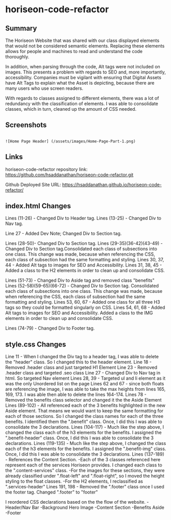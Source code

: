 # horiseon-code-refactor

## Summary

The Horiseon Website that was shared with our class displayed elements that would not be considered semantic elements. Replacing these elements allows for people and machines to read and understand the code thoroughly. 

In addition, when parsing through the code, Alt tags were not included on images. This presents a problem with regards to SEO and, more importantly, accessibility. Companies must be vigilant with ensuring that Digital Assets have Alt Tags to explain what the Asset is depicting, because there are many users who use screen readers.

With regards to classes assigned to different elements, there was a lot of redundancy with the classification of elements. I was able to consolidate classes, which in turn, cleaned up the amount of CSS needed.

## Screenshots

```

![Home Page Header] (/assets/images/Home-Page-Part-1.png)

```


## Links

horiseon-code-refactor repository link: 
    https://github.com/hsaddanathan/horiseon-code-refactor.git

Github Deployed Site URL:
    https://hsaddanathan.github.io/horiseon-code-refactor/


## index.html Changes

Lines (11-26) - Changed Div to Header tag. 
Lines (13-25) - Changed Div to Nav tag.

Line 27 - Added Dev Note; Changed Div to Section tag.

Lines (28-50)- Changed Div to Section tag.
Lines (29-35)(36-42)(43-49) - Changed Div to Section tag.Consolidated each class of subsections into one class. This change was made, because when referencing the CSS, each class of subsection had the same formatting and styling.
Lines 30, 37, 44 - Added Alt tags to images for SEO and Accessibility.
Lines 31, 38, 45 - Added a class to the H2 elements in order to clean up and consolidate CSS.

Lines (51-73) - Changed Div to Aside tag and removed class "benefits"
Lines (52-58)(59-65)(66-72) - Changed Div to Section tag. Consolidated each class of subsections into one class. This change was made, because when referencing the CSS, each class of subsection had the same formatting and styling.
Lines 53, 60, 67 - Added one class for all three H3 tags so they could be formatted singularly on CSS.
Lines 54, 61, 68 - Added Alt tags to images for SEO and Accessibility. Added a class to the IMG elements in order to clean up and consolidate CSS.
 
Lines (74-79) - Changed Div to Footer tag. 


## style.css Changes

Line 11 - When I changed the Div tag to a header tag, I was able to delete the "header" class. So I changed this to the header element.
Line 18 - Removed .header class and just targeted H1 Element
Line 23 - Removed .header class and targeted .seo class
Line 27 - Changed Div to Nav tag in html. So targeted Nav element
Lines 28, 39 - Targeted ul and li element as it was the only Unordered list on the page
Lines 62 and 67 - since both floats are referencing the image, I was able to take the max heights from lines 165, 169, 173. I was able then able to delete the lines 164-174.
Lines 78 - Removed the benefits class selector and changed it the the Aside Element
Lines (89-102) - All referenced each of the 3 benefits highlighted in the new Aside element. That means we would want to keep the same formatting for each of those sections. So I changed the class names for each of the three benefits. I identified them the ".benefit" class. Once, I did this I was able to consolidate the 3 declarations. 
Lines (104-117) - Much like the step above, I changed the class each of the h3 elements for the benefits. I assigned the ".benefit-header" class. Once, I did this I was able to consolidate the 3 declarations.
Lines (119-135) - Much like the step above, I changed the class each of the h3 elements for the benefits. I assigned the ".benefit-img" class. Once, I did this I was able to consolidate the 3 declarations.
Lines (137-189) - References the Content Section. 
    -Each of the 3 classes referenced here represent each of the services Horiseon provides. I changed each class to the ".content-services" class. 
    -For the images for these sections, they were already classified under ".float-left" and ".float-right", so I moved the height styling to the float classes.
    -For the H2 elements, I reclassified as ".services-header" 
Lines 191, 198 - Removed the ".footer" class once I used the footer tag. Changed ".footer" to "footer"

I reordered CSS declarations based on the the flow of the website. 
    -Header/Nav Bar
    -Background Hero Image
    -Content Section
    -Benefits Aside
    -Footer
 

 